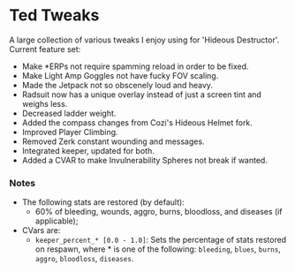 # Ted Tweaks

A large collection of various tweaks I enjoy using for 'Hideous Destructor'. Current feature set:

- Make *ERPs not require spamming reload in order to be fixed.
- Make Light Amp Goggles not have fucky FOV scaling.
- Made the Jetpack not so obscenely loud and heavy.
- Radsuit now has a unique overlay instead of just a screen tint and weighs less.
- Decreased ladder weight.
- Added the compass changes from Cozi's Hideous Helmet fork.
- Improved Player Climbing.
- Removed Zerk constant wounding and messages.
- Integrated keeper, updated for both.
- Added a CVAR to make Invulnerability Spheres not break if wanted.


### Notes
- The following stats are restored (by default):
	- 60% of bleeding, wounds, aggro, burns, bloodloss, and diseases (if applicable);
- CVars are:
	- `keeper_percent_* [0.0 - 1.0]`: Sets the percentage of stats restored on respawn, where * is one of the following: `bleeding`, `blues`, `burns`, `aggro`, `bloodloss`, `diseases`.

